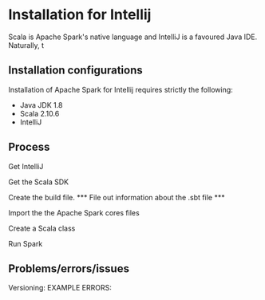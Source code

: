 # Installation for Intellij
Scala is Apache Spark's native language and IntelliJ is a favoured Java IDE. Naturally, t

## Installation configurations 
Installation of Apache Spark for Intellij requires strictly the following:
  - Java JDK 1.8
  - Scala 2.10.6
  - IntelliJ

## Process
Get IntelliJ

Get the Scala SDK 

Create the build file. 
*** File out information about the .sbt file ***

Import the the Apache Spark cores files

Create a Scala class

Run Spark


## Problems/errors/issues 
Versioning:
EXAMPLE ERRORS:


